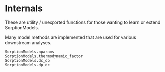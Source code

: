 # Internals

These are utility / unexported functions for those wanting to learn or extend SorptionModels.

Many model methods are implemented that are used for various downstream analyses.
```@docs
SorptionModels.nparams
SorptionModels.thermodynamic_factor
SorptionModels.dc_dp
SorptionModels.dp_dc
```